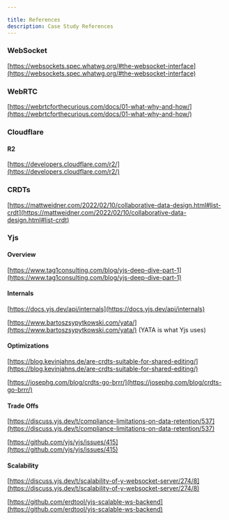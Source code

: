 ```yaml
---

title: References
description: Case Study References
---
```



### WebSocket

[https://websockets.spec.whatwg.org/#the-websocket-interface](https://websockets.spec.whatwg.org/#the-websocket-interface)

### WebRTC

[https://webrtcforthecurious.com/docs/01-what-why-and-how/](https://webrtcforthecurious.com/docs/01-what-why-and-how/)

### Cloudflare

#### R2

[https://developers.cloudflare.com/r2/](https://developers.cloudflare.com/r2/)

### CRDTs

[https://mattweidner.com/2022/02/10/collaborative-data-design.html#list-crdt](https://mattweidner.com/2022/02/10/collaborative-data-design.html#list-crdt)

### Yjs

#### Overview

[https://www.tag1consulting.com/blog/yjs-deep-dive-part-1](https://www.tag1consulting.com/blog/yjs-deep-dive-part-1)

#### Internals

[https://docs.yjs.dev/api/internals](https://docs.yjs.dev/api/internals)

[https://www.bartoszsypytkowski.com/yata/](https://www.bartoszsypytkowski.com/yata/) (YATA is what Yjs uses)

#### Optimizations

[https://blog.kevinjahns.de/are-crdts-suitable-for-shared-editing/](https://blog.kevinjahns.de/are-crdts-suitable-for-shared-editing/)

[https://josephg.com/blog/crdts-go-brrr/](https://josephg.com/blog/crdts-go-brrr/)

#### Trade Offs

[https://discuss.yjs.dev/t/compliance-limitations-on-data-retention/537](https://discuss.yjs.dev/t/compliance-limitations-on-data-retention/537)

[https://github.com/yjs/yjs/issues/415](https://github.com/yjs/yjs/issues/415)

#### Scalability

[https://discuss.yjs.dev/t/scalability-of-y-websocket-server/274/8](https://discuss.yjs.dev/t/scalability-of-y-websocket-server/274/8)

[https://github.com/erdtool/yjs-scalable-ws-backend](https://github.com/erdtool/yjs-scalable-ws-backend)

<!-- Footnotes themselves at the bottom. -->

[^1]: Robert Miller, "Response time in man-computer conversational transactions" _AFIPS '68_ (Fall, part I): Proceedings of the December 9-11, 1968, fall joint computer conference, part I -- December 1968 Pages 267–277

